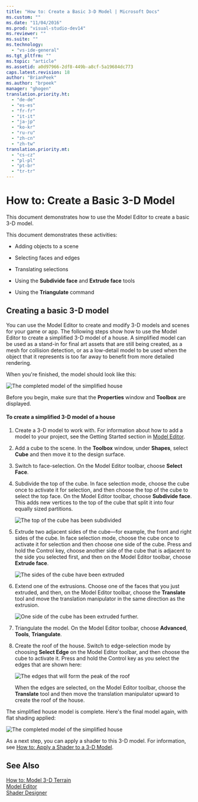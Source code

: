 ```yaml
---
title: "How to: Create a Basic 3-D Model | Microsoft Docs"
ms.custom: ""
ms.date: "11/04/2016"
ms.prod: "visual-studio-dev14"
ms.reviewer: ""
ms.suite: ""
ms.technology: 
  - "vs-ide-general"
ms.tgt_pltfrm: ""
ms.topic: "article"
ms.assetid: a0d97966-2df8-449b-a8cf-5a19684dc773
caps.latest.revision: 18
author: "BrianPeek"
ms.author: "brpeek"
manager: "ghogen"
translation.priority.ht: 
  - "de-de"
  - "es-es"
  - "fr-fr"
  - "it-it"
  - "ja-jp"
  - "ko-kr"
  - "ru-ru"
  - "zh-cn"
  - "zh-tw"
translation.priority.mt: 
  - "cs-cz"
  - "pl-pl"
  - "pt-br"
  - "tr-tr"
---
```

# How to: Create a Basic 3-D Model
This document demonstrates how to use the Model Editor to create a basic 3-D model.  
  
 This document demonstrates these activities:  
  
-   Adding objects to a scene  
  
-   Selecting faces and edges  
  
-   Translating selections  
  
-   Using the **Subdivide face** and **Extrude face** tools  
  
-   Using the **Triangulate** command  
  
## Creating a basic 3-D model  
 You can use the Model Editor to create and modify 3-D models and scenes for your game or app. The following steps show how to use the Model Editor to create a simplified 3-D model of a house. A simplified model can be used as a stand-in for final art assets that are still being created, as a mesh for collision detection, or as a low-detail model to be used when the object that it represents is too far away to benefit from more detailed rendering.  
  
 When you're finished, the model should look like this:  
  
 ![The completed model of the simplified house](../designers/media/gfx_model_demo_house_final.png "gfx_model_demo_house_final")  
  
 Before you begin, make sure that the **Properties** window and **Toolbox** are displayed.  
  
#### To create a simplified 3-D model of a house  
  
1.  Create a 3-D model to work with. For information about how to add a model to your project, see the Getting Started section in [Model Editor](../designers/model-editor.md).  
  
2.  Add a cube to the scene. In the **Toolbox** window, under **Shapes**, select **Cube** and then move it to the design surface.  
  
3.  Switch to face-selection. On the Model Editor toolbar, choose **Select Face**.  
  
4.  Subdivide the top of the cube. In face selection mode, choose the cube once to activate it for selection, and then choose the top of the cube to select the top face. On the Model Editor toolbar, choose **Subdivide face**. This adds new vertices to the top of the cube that split it into four equally sized partitions.  
  
     ![The top of the cube has been subdivided](../designers/media/gfx_model_demo_house_subdiv.png "gfx_model_demo_house_subdiv")  
  
5.  Extrude two adjacent sides of the cube—for example, the front and right sides of the cube. In face selection mode, choose the cube once to activate it for selection and then choose one side of the cube. Press and hold the Control key, choose another side of the cube that is adjacent to the side you selected first, and then on the Model Editor toolbar, choose **Extrude face**.  
  
     ![The sides of the cube have been extruded](../designers/media/gfx_model_demo_house_extrude.png "gfx_model_demo_house_extrude")  
  
6.  Extend one of the extrusions. Choose one of the faces that you just extruded, and then, on the Model Editor toolbar, choose the **Translate** tool and move the translation manipulator in the same direction as the extrusion.  
  
     ![One side of the cube has been extruded further.](../designers/media/gfx_model_demo_house_extend.png "gfx_model_demo_house_extend")  
  
7.  Triangulate the model. On the Model Editor toolbar, choose **Advanced**, **Tools**, **Triangulate**.  
  
8.  Create the roof of the house. Switch to edge-selection mode by choosing **Select Edge** on the Model Editor toolbar, and then choose the cube to activate it. Press and hold the Control key as you select the edges that are shown here:  
  
     ![The edges that will form the peak of the roof](../designers/media/gfx_model_demo_house_edges.png "gfx_model_demo_house_edges")  
  
     When the edges are selected, on the Model Editor toolbar, choose the **Translate** tool and then move the translation manipulator upward to create the roof of the house.  
  
 The simplified house model is complete. Here's the final model again, with flat shading applied:  
  
 ![The completed model of the simplified house](../designers/media/gfx_model_demo_house_final.png "gfx_model_demo_house_final")  
  
 As a next step, you can apply a shader to this 3-D model. For information, see [How to: Apply a Shader to a 3-D Model](../designers/how-to-apply-a-shader-to-a-3-d-model.md).  
  
## See Also  
 [How to: Model 3-D Terrain](../designers/how-to-model-3-d-terrain.md)   
 [Model Editor](../designers/model-editor.md)   
 [Shader Designer](../designers/shader-designer.md)